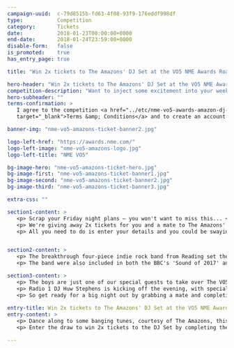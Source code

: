```yaml
---
campaign-uuid:  c-79d8515b-fd63-4f08-93f9-176eddf998df
type:           Competition
category:       Tickets
date:           2018-01-23T00:00:00+0000
end-date:       2018-01-24T23:59:00+0000
disable-form:   false
is_promoted:    true
has_entry_page: true

title: "Win 2x tickets to The Amazons' DJ Set at the VO5 NME Awards Road Trip with Propaganda"

hero-header: "Win 2x tickets to The Amazons' DJ Set at the VO5 NME Awards Road Trip with Propaganda"
competition-description: "Want to inject some excitement into your weekend? We're giving away two free tickets to an unmissable DJ set by The Amazons this Friday, as part of our epic NME Awards Road Trip with Propaganda. <br/> The disruptive rockers will be spinning some tunes at Fez Club in Cambridge and it's guaranteed to be a banger. <br/> Hurry – competition closes at 11.59pm on Wednesday 24th January."
hero-subheader: ""
terms-confirmation: >
   I agree to the competition <a href="../etc/nme-vo5-awards-amazon-dj-set-terms-and-conditions.pdf"
   target="_blank">Terms &amp; Conditions</a> and to create an account with NME AAA.

banner-img: "nme-vo5-amazons-ticket-banner2.jpg"

logo-left-href: "https://awards.nme.com/"
logo-left-image: "nme-vo5-amazons-logo.jpg"
logo-left-title: "NME VO5"

bg-image-hero: "nme-vo5-amazons-ticket-hero.jpg"
bg-image-first: "nme-vo5-amazons-ticket-banner1.jpg"
bg-image-second: "nme-vo5-amazons-ticket-banner2.jpg"
bg-image-third: "nme-vo5-amazons-ticket-banner3.jpg"

extra-css: ""

section1-content: >
   <p> Scrap your Friday night plans – you won't want to miss this... </p>
   <p> We're giving away 2x tickets for you and a mate to The Amazons' DJ Set at Fez Club in Cambridge this Friday, as part of our VO5 NME Awards Road Trip with Progaganda. </p> 
   <p> All you need to do is enter your details and you could be swaying along in the crowd, cold beer in hand, as the four-piece rockers fill your ears with the coolest new sounds. </p>


section2-content: >
   <p> The breakthrough four-piece indie rock band from Reading set their much-loved tour van on fire for the cover of their debut album – so you can expect them to turn up the heat on this set. </p> 
   <p> The band were also included in both the BBC's 'Sound of 2017' and MTV's 'Brand New 2017' lists, so expect BIG things from them this year. </p>

section3-content: >
   <p> The boys are just one of our special guests to take over The VO5 NME Awards Road Trip, where we've been touring the country to bring you the ultimate indie nights out you'll be talking about all year. But they won’t be alone – they join a stellar line-up of talent. </p> 
   <p> Radio 1 DJ Huw Stephens is kicking off the evening, with special guest members of The Vaccines, Idles, Frank Turner, Bastille and of course, The Amazons spinning their favourite tunes along the way. </p>
   <p> So get ready for a big night out by grabbing a mate and completing the form below. But hurry – the competition closes at 11.59pm on Wednesday 24th January! Open to over 18s only.
   
entry-title: Win 2x tickets to The Amazons' DJ Set at the VO5 NME Awards Road Trip with Propaganda this Friday
entry-content: >
   <p> Dance along to some banging tunes, courtesy of The Amazons, this Friday at Fez Club in Cambridge as part of our VO5 NME Awards Road Trip with Propaganda.</p>
   <p> Enter the draw to win 2x tickets to the DJ Set by completing the form below before 11.59pm on 24/01/2018. </p>

---
```


